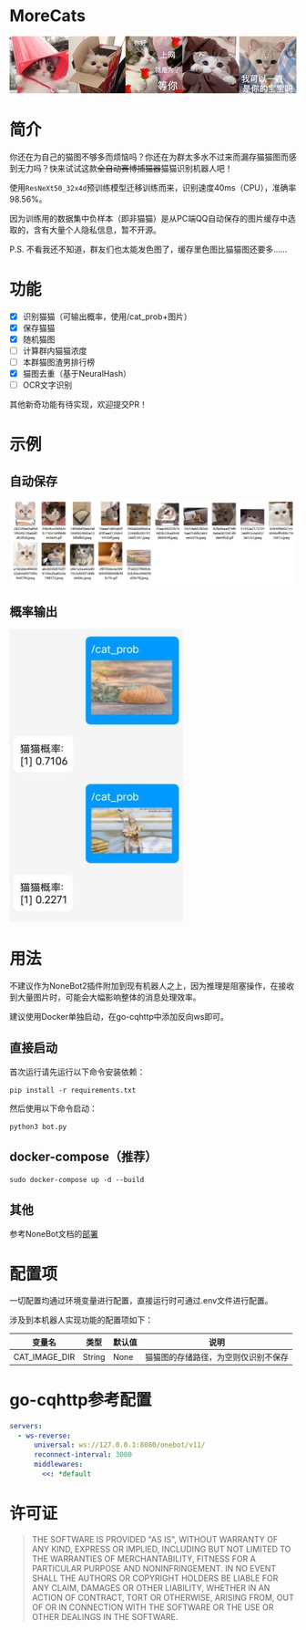 # MoreCats

![Banner](./statics/banner.png)

# 简介

你还在为自己的猫图不够多而烦恼吗？你还在为群太多水不过来而漏存猫猫图而感到无力吗？快来试试这款~~全自动赛博捕猫器~~猫猫识别机器人吧！

使用`ResNeXt50_32x4d`预训练模型迁移训练而来，识别速度40ms（CPU），准确率98.56%。

因为训练用的数据集中负样本（即非猫猫）是从PC端QQ自动保存的图片缓存中选取的，含有大量个人隐私信息，暂不开源。

P.S. 不看我还不知道，群友们也太能发色图了，缓存里色图比猫猫图还要多……

# 功能

- [x] 识别猫猫（可输出概率，使用/cat_prob+图片）
- [x] 保存猫猫
- [x] 随机猫图
- [ ] 计算群内猫猫浓度
- [ ] 本群猫图渣男排行榜
- [x] 猫图去重（基于NeuralHash）
- [ ] OCR文字识别

其他新奇功能有待实现，欢迎提交PR！

# 示例

## 自动保存

![test2.jpg](./statics/test2.jpg)

## 概率输出

![test1.jpg](./statics/test1.jpg)

# 用法

不建议作为NoneBot2插件附加到现有机器人之上，因为推理是阻塞操作，在接收到大量图片时，可能会大幅影响整体的消息处理效率。

建议使用Docker单独启动，在go-cqhttp中添加反向ws即可。

## 直接启动

首次运行请先运行以下命令安装依赖：

```shell
pip install -r requirements.txt
```

然后使用以下命令启动：

```shell
python3 bot.py
```

## docker-compose（推荐）

```shell
sudo docker-compose up -d --build
```

## 其他

参考NoneBot文档的[部署](https://v2.nonebot.dev/docs/tutorial/deployment)

# 配置项

一切配置均通过环境变量进行配置，直接运行时可通过.env文件进行配置。

涉及到本机器人实现功能的配置项如下：

|变量名|类型|默认值|说明|
|-----|----|-----|---|
|CAT_IMAGE_DIR|String|None|猫猫图的存储路径，为空则仅识别不保存|

# go-cqhttp参考配置

```yaml
servers:
  - ws-reverse:
      universal: ws://127.0.0.1:8080/onebot/v11/
      reconnect-interval: 3000
      middlewares:
        <<: *default
```

# 许可证

> THE SOFTWARE IS PROVIDED "AS IS", WITHOUT WARRANTY OF ANY KIND, EXPRESS OR
IMPLIED, INCLUDING BUT NOT LIMITED TO THE WARRANTIES OF MERCHANTABILITY,
FITNESS FOR A PARTICULAR PURPOSE AND NONINFRINGEMENT. IN NO EVENT SHALL THE
AUTHORS OR COPYRIGHT HOLDERS BE LIABLE FOR ANY CLAIM, DAMAGES OR OTHER
LIABILITY, WHETHER IN AN ACTION OF CONTRACT, TORT OR OTHERWISE, ARISING FROM,
OUT OF OR IN CONNECTION WITH THE SOFTWARE OR THE USE OR OTHER DEALINGS IN THE
SOFTWARE.